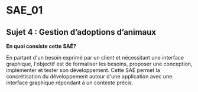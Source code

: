 # SAE_01

## Sujet 4 : Gestion d’adoptions d’animaux

**En quoi consiste cette SAÉ?**

En partant d'un besoin exprimé par un client et nécessitant une interface graphique, l'objectif est de formaliser les besoins, proposer une conception, implémenter et tester son développement. Cette SAÉ permet la concrétisation du développement autour d'une application avec une interface graphique répondant à un contexte précis.
